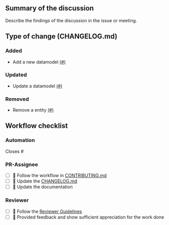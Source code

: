 ## Summary of the discussion

Describe the findings of the discussion in the issue or meeting.

## Type of change (CHANGELOG.md)

### Added
- Add a new datamodel [(#)](https://github.com/rl-institut/super-repo/pull/)

### Updated
- Update a datamodel [(#)](https://github.com/rl-institut/super-repo/pull/)

### Removed
- Remove a entity [(#)](https://github.com/rl-institut/super-repo/pull/)


## Workflow checklist

### Automation
Closes #

### PR-Assignee
- [ ] 🐙 Follow the workflow in [CONTRIBUTING.md](https://github.com/OpenEnergyPlatform/oedatamodel/blob/develop/CONTRIBUTING.md)
- [ ] 📝 Update the [CHANGELOG.md](https://github.com/OpenEnergyPlatform/oedatamodel/blob/develop/CHANGELOG.md)
- [ ] 📙 Update the documentation

### Reviewer
- [ ] 🐙 Follow the [Reviewer Guidelines](https://github.com/rl-institut/super-repo/blob/develop/CONTRIBUTING.md#40-let-someone-else-review-your-pr)
- [ ] 🐙 Provided feedback and show sufficient appreciation for the work done
